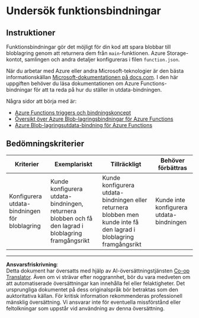 <!--
CO_OP_TRANSLATOR_METADATA:
{
  "original_hash": "b2e0a965723082b068f735aec0faf3f6",
  "translation_date": "2025-08-27T21:40:03+00:00",
  "source_file": "3-transport/lessons/2-store-location-data/assignment.md",
  "language_code": "sv"
}
-->
# Undersök funktionsbindningar

## Instruktioner

Funktionsbindningar gör det möjligt för din kod att spara blobbar till bloblagring genom att returnera dem från `main`-funktionen. Azure Storage-kontot, samlingen och andra detaljer konfigureras i filen `function.json`.

När du arbetar med Azure eller andra Microsoft-teknologier är den bästa informationskällan [Microsoft-dokumentationen på docs.com](https://docs.microsoft.com/?WT.mc_id=academic-17441-jabenn). I den här uppgiften behöver du läsa dokumentationen om Azure Functions-bindningar för att ta reda på hur du ställer in utdata-bindningen.

Några sidor att börja med är:

* [Azure Functions triggers och bindningskoncept](https://docs.microsoft.com/azure/azure-functions/functions-triggers-bindings?WT.mc_id=academic-17441-jabenn&tabs=python)
* [Översikt över Azure Blob-lagringsbindningar för Azure Functions](https://docs.microsoft.com/azure/azure-functions/functions-bindings-storage-blob?WT.mc_id=academic-17441-jabenn)
* [Azure Blob-lagringsutdata-bindning för Azure Functions](https://docs.microsoft.com/azure/azure-functions/functions-bindings-storage-blob-output?WT.mc_id=academic-17441-jabenn&tabs=python)

## Bedömningskriterier

| Kriterier | Exemplariskt | Tillräckligt | Behöver förbättras |
| --------- | ------------ | ------------ | ------------------- |
| Konfigurera utdata-bindningen för bloblagring | Kunde konfigurera utdata-bindningen, returnera blobben och få den lagrad i bloblagring framgångsrikt | Kunde konfigurera utdata-bindningen eller returnera blobben men kunde inte få den lagrad i bloblagring framgångsrikt | Kunde inte konfigurera utdata-bindningen |

---

**Ansvarsfriskrivning**:  
Detta dokument har översatts med hjälp av AI-översättningstjänsten [Co-op Translator](https://github.com/Azure/co-op-translator). Även om vi strävar efter noggrannhet, bör du vara medveten om att automatiserade översättningar kan innehålla fel eller felaktigheter. Det ursprungliga dokumentet på dess originalspråk bör betraktas som den auktoritativa källan. För kritisk information rekommenderas professionell mänsklig översättning. Vi ansvarar inte för eventuella missförstånd eller feltolkningar som uppstår vid användning av denna översättning.